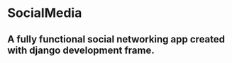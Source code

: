 # SocialMedia
## A fully functional social networking app created with django development frame.


                                
